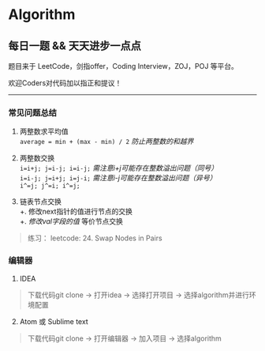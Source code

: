 # Algorithm

## 每日一题 && 天天进步一点点   

题目来于 LeetCode，剑指offer，Coding Interview，ZOJ，POJ 等平台。

欢迎Coders对代码加以指正和提议！

---

### 常见问题总结
1. 两整数求平均值      
`average = min + (max - min) / 2`       *防止两整数的和越界*    

2. 两整数交换      
`i=i+j; j=i-j; i=i-j;`       *需注意i+j可能存在整数溢出问题（同号）*   
`i=i-j; j=i+j; i=j-i;`       *需注意i-j可能存在整数溢出问题（异号）*   
`i^=j; j^=i; i^=j;`           

3. 链表节点交换      
+. 修改next指针的值进行节点的交换      
+. *修改val字段的值* 等价节点交换      
>练习： leetcode: 24. Swap Nodes in Pairs

### 编辑器
1. IDEA
> 下载代码git clone -> 打开idea -> 选择打开项目 -> 选择algorithm并进行环境配置  
 
2. Atom 或 Sublime text
> 下载代码git clone -> 打开编辑器 -> 加入项目 -> 选择algorithm
